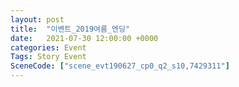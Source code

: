 ```yaml
---
layout: post
title:  "이벤트_2019여름_엔딩"
date:   2021-07-30 12:00:00 +0000
categories: Event
Tags: Story Event
SceneCode: ["scene_evt190627_cp0_q2_s10,7429311"]
---
```

